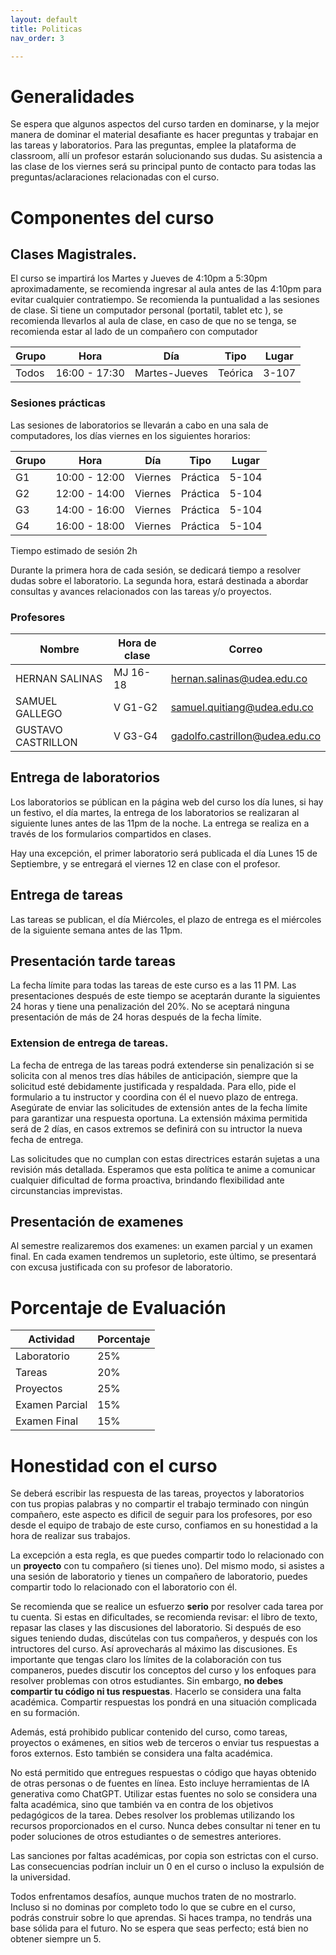 ```yaml
---
layout: default
title: Politicas
nav_order: 3

---
```

<!-- 
# Configuration


Just the Docs has some specific configuration parameters that can be defined in your Jekyll site's \_config.yml file.
{: .fs-6 .fw-300 }


---

View this site's [\_config.yml](https://github.com/just-the-docs/just-the-docs/tree/main/_config.yml) file as an example.

## Site logo

```yaml
# Set a path/url to a logo that will be displayed instead of the title
logo: "/assets/images/just-the-docs.png"
```
 -->




# Generalidades


Se espera que algunos aspectos del curso tarden en dominarse, y la mejor manera de dominar el material desafiante es hacer preguntas y trabajar en las tareas y laboratorios. Para las preguntas, emplee la plataforma de classroom, allí un profesor estarán solucionando sus dudas. Su asistencia a las clase de los viernes será su principal punto de contacto para todas las preguntas/aclaraciones relacionadas con el curso. 

<!-- 
Si necesita ayudas adicionales, el día lunes entre 8:00-10:00am, se resolverán.  -->

# Componentes del curso


## Clases Magistrales.

El curso se impartirá los Martes y Jueves de 4:10pm a 5:30pm aproximadamente, se recomienda ingresar al aula antes de las 4:10pm para evitar cualquier contratiempo. Se recomienda la puntualidad a las sesiones de clase. Si tiene un computador personal (portatil, tablet etc ), se recomienda llevarlos al aula de clase, en caso de que no se tenga, se recomienda estar al lado de un compañero con computador 
 

| Grupo | Hora        | Día     | Tipo|Lugar|
|-------|-------------|---------|--------|----|
| Todos | 16:00 - 17:30| Martes-Jueves |Teórica|3-107|



### Sesiones prácticas

Las sesiones de laboratorios se llevarán a cabo en una sala de computadores,  los días viernes en los siguientes horarios:

| Grupo | Hora        | Día     | Tipo|Lugar|
|-------|-------------|---------|--------|----|
| G1     | 10:00 - 12:00| Viernes |Práctica|5-104|
| G2     | 12:00 - 14:00| Viernes |Práctica|5-104|
| G3     | 14:00 - 16:00| Viernes |Práctica|5-104|
| G4     | 16:00 - 18:00| Viernes |Práctica|5-104|



Tiempo estimado de sesión 2h

Durante la primera hora de cada sesión, se dedicará tiempo a resolver dudas sobre el laboratorio. La segunda hora, estará destinada a abordar consultas y avances relacionados con las tareas y/o proyectos.



### Profesores

| Nombre              | Hora de clase| Correo                         |
|---------------------|--------------|--------------------------      |
| HERNAN SALINAS      | MJ 16-18     | hernan.salinas@udea.edu.co     |
| SAMUEL  GALLEGO     | V G1-G2      | samuel.quitiang@udea.edu.co    |
| GUSTAVO  CASTRILLON | V  G3-G4     | gadolfo.castrillon@udea.edu.co |



## Entrega de laboratorios

Los laboratorios se públican en la página web del curso los día lunes, si hay un festivo, el día martes, la entrega de los laboratorios se realizaran al siguiente lunes antes de las 11pm de la noche. La entrega se realiza en a través de los formularios compartidos en clases.

Hay una excepción, el  primer laboratorio será publicada el día Lunes 15 de Septiembre, y se entregará el viernes 12 en clase con el profesor. 

## Entrega de tareas

Las tareas se publican, el día Miércoles, el plazo de entrega es el  miércoles  de la siguiente semana antes de las 11pm.

<!-- Hay una escepción, la primera tarea será publicada el dia Viernes 13 de Sep y se entrega el dia Viernes 20 Sep en la sesión de  laboratorio de ese día.  -->

## Presentación tarde tareas

La fecha límite para todas las tareas de este curso es a las 11 PM. Las presentaciones después de este tiempo se aceptarán durante la siguientes 24 horas y tiene una penalización del  20%. No se aceptará ninguna presentación de más de 24 horas después de la fecha límite.


### Extension de entrega de tareas.

La fecha de entrega de las tareas podrá extenderse sin penalización si se solicita con al menos tres días hábiles de anticipación, siempre que la solicitud esté debidamente justificada y respaldada. Para ello, pide el formulario a tu instructor y coordina con él el nuevo plazo de entrega. Asegúrate de enviar las solicitudes de extensión antes de la fecha límite para garantizar una respuesta oportuna. La extensión máxima permitida será de 2 días, en casos extremos se definirá con su intructor la nueva fecha de entrega.

Las solicitudes que no cumplan con estas directrices estarán sujetas a una revisión más detallada. Esperamos que esta política te anime a comunicar cualquier dificultad de forma proactiva, brindando flexibilidad ante circunstancias imprevistas.


## Presentación de examenes

Al semestre realizaremos dos examenes: un examen parcial y un examen final. En cada examen tendremos un supletorio, este último, se presentará con excusa justificada con su profesor de laboratorio. 


# Porcentaje de Evaluación 

| Actividad            | Porcentaje |
|----------------------|------------|
| Laboratorio          | 25%        |
| Tareas               | 20%        |
| Proyectos            | 25%        |
| Examen Parcial       | 15%        |
| Examen Final         | 15%        |


# Honestidad con el curso

Se deberá escribir  las respuesta de las tareas, proyectos y laboratorios  
con tus propias palabras y no compartir el trabajo terminado con ningún compañero, este aspecto es dificil de seguir para los profesores, por eso desde el equipo de trabajo de este curso, confiamos en su honestidad a la hora de realizar sus trabajos.  

La  excepción a esta regla,  es que puedes compartir todo lo relacionado con un **proyecto** con tu compañero (si tienes uno). Del mismo modo, si asistes a una sesión de laboratorio y tienes un compañero de laboratorio, puedes compartir todo lo relacionado con el  laboratorio con él.

Se recomienda que se realice un  esfuerzo **serio** por resolver cada tarea por tu cuenta. Si estas en dificultades, se recomienda revisar: el libro de texto, repasar las clases y las discusiones del laboratorio. Si después de eso sigues teniendo dudas, discútelas con tus compañeros, y después con los intructores del curso. Así aprovecharás al máximo las discusiones. Es importante que tengas claro los límites de la colaboración con tus companeros, puedes discutir los conceptos del curso y los enfoques para resolver problemas con otros estudiantes. Sin embargo, **no debes compartir tu código ni tus respuestas**. Hacerlo se considera una falta académica. Compartir respuestas los pondrá en una situación complicada en su formación.

Además, está prohibido publicar contenido del curso, como tareas, proyectos o exámenes, en sitios web de terceros o enviar tus respuestas a foros externos. Esto también se considera una falta académica.

No está permitido que entregues respuestas o código que hayas obtenido de otras personas o de fuentes en línea. Esto incluye herramientas de IA generativa como ChatGPT. Utilizar estas fuentes no solo se considera una falta académica, sino que también va en contra de los objetivos pedagógicos de la tarea. Debes resolver los problemas utilizando los recursos proporcionados en el curso. Nunca debes consultar ni tener en tu poder soluciones de otros estudiantes o de semestres anteriores.

Las sanciones por faltas académicas, por copia son estrictas con el curso. Las consecuencias podrían incluir un 0 en el curso o incluso la expulsión de la universidad.

Todos enfrentamos desafíos, aunque muchos traten de no mostrarlo. Incluso si no dominas por completo todo lo que se cubre en el curso, podrás construir sobre lo que aprendas. Si haces trampa, no tendrás una base sólida para el futuro. No se espera que seas perfecto; está bien no obtener siempre un 5.
